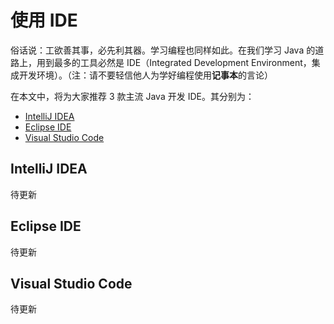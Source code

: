 # 使用 IDE

俗话说：工欲善其事，必先利其器。学习编程也同样如此。在我们学习 Java 的道路上，用到最多的工具必然是 IDE（Integrated Development Environment，集成开发环境）。（注：请不要轻信他人为学好编程使用**记事本**的言论）

在本文中，将为大家推荐 3 款主流 Java 开发 IDE。其分别为：

- [IntelliJ IDEA](https://www.jetbrains.com/idea/)
- [Eclipse IDE](https://www.eclipse.org/eclipseide/)
- [Visual Studio Code](https://code.visualstudio.com/)

## IntelliJ IDEA

待更新

## Eclipse IDE

待更新

## Visual Studio Code

待更新

<Utterances />
